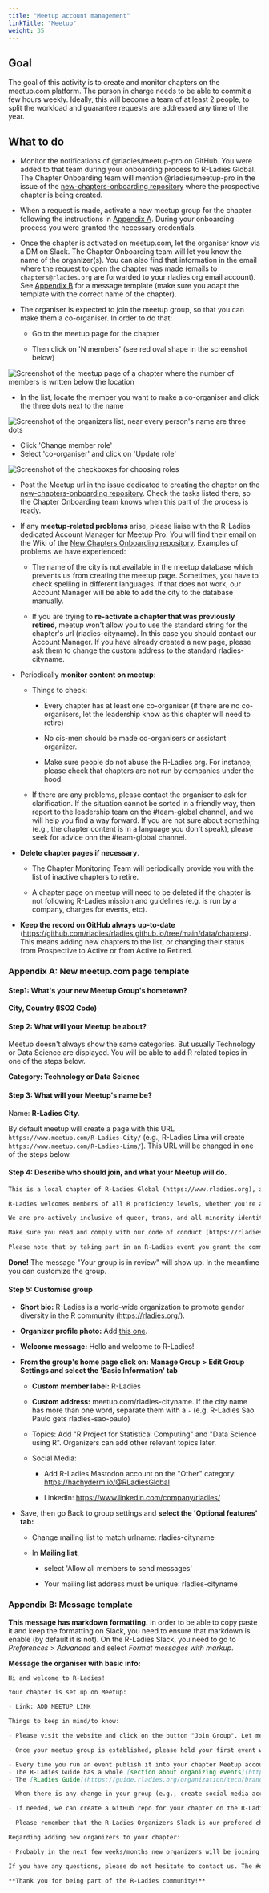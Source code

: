 ```yaml
---
title: "Meetup account management"
linkTitle: "Meetup"
weight: 35
---
```


## Goal

The goal of this activity is to create and monitor chapters on the meetup.com
platform. The person in charge needs to be able to commit a few hours weekly.
Ideally, this will become a team of at least 2 people, to split the workload
and guarantee requests are addressed any time of the year.

## What to do

- Monitor the notifications of \@rladies/meetup-pro on GitHub.
  You were added to that team during your onboarding process to R-Ladies
  Global. The Chapter Onboarding team will mention \@rladies/meetup-pro
  in the issue of the [new-chapters-onboarding repository](https://github.com/rladies/new-chapters-onboarding/issues) where the
  prospective chapter is being created.
- When a request is made, activate a
  new meetup group for the chapter following the instructions in [Appendix A](#appendix-a-new-meetupcom-page-template). During your onboarding
  process you were granted the necessary credentials.

- Once the chapter is activated on meetup.com, let the organiser know
  via a DM on Slack. The Chapter Onboarding team will let you know the
  name of the organizer(s). You can also find that information in the
  email where the request to open the chapter was made (emails to `chapters@rladies.org` are forwarded to your rladies.org email account).
  See [Appendix B](#appendix-b-message-template) for
  a message template (make sure you adapt the template with the correct
  name of the chapter).

- The organiser is expected to join the meetup group, so that you can
  make them a co-organiser. In order to do that:

  - Go to the meetup page for the chapter

  - Then click on 'N members' (see red oval shape in the screenshot
    below)

![Screenshot of the meetup page of a chapter where the number of members is written below the location](image4.png)

- In the list, locate the member you want to make a co-organiser and
  click the three dots next to the name

![Screenshot of the organizers list, near every person's name are three dots](image2.png)

- Click 'Change member role'
- Select 'co-organiser' and click on 'Update role'

![Screenshot of the checkboxes for choosing roles](image1.png)

- Post the Meetup url in the issue dedicated to creating the chapter
  on the [new-chapters-onboarding repository](https://github.com/rladies/new-chapters-onboarding/issues). Check the tasks listed
  there, so the Chapter Onboarding team knows when this part
  of the process is ready.

- If any **meetup-related problems** arise, please liaise with
  the R-Ladies dedicated Account Manager for Meetup Pro. You
  will find their email on the Wiki of the [New Chapters Onboarding
  repository](https://github.com/rladies/new-chapters-onboarding/).
  Examples of problems we have experienced:

  - The name of the city is not available in the meetup database
    which prevents us from creating the meetup page. Sometimes,
    you have to check spelling in different languages. If that
    does not work, our Account Manager will be able to add the
    city to the database manually.

  - If you are trying to **re-activate a chapter that was previously
    retired**, meetup won't allow you to use the standard string
    for the chapter's url (rladies-cityname). In this case you should
    contact our Account Manager. If you have already created a new page,
    please ask them to change the custom address to the standard
    rladies-cityname.

- Periodically **monitor content on meetup**:

  - Things to check:

    - Every chapter has at least one co-organiser (if there are no
      co-organisers, let the leadership know as this chapter
      will need to retire)

    - No cis-men should be made co-organisers or assistant
      organizer.

    - Make sure people do not abuse the R-Ladies org. For instance,
      please check that chapters are not run by companies
      under the hood.

  - If there are any problems, please contact the organiser to ask
    for clarification. If the situation cannot be sorted in a
    friendly way, then report to the leadership team
    on the #team-global channel, and we will help you find a way
    forward. If you are not sure about something (e.g., the chapter
    content is in a language you don't speak), please seek for
    advice onn the #team-global channel.

- **Delete chapter pages if necessary**.

  - The Chapter Monitoring Team will periodically provide you with the
    list of inactive chapters to retire.

  - A chapter page on meetup will need to be deleted if the chapter is
    not following R-Ladies mission and guidelines (e.g. is run by a
    company, charges for events, etc).

- **Keep the record on GitHub always up-to-date**
  (<https://github.com/rladies/rladies.github.io/tree/main/data/chapters>).
  This means adding new chapters to the list, or changing their
  status from Prospective to Active or from Active to Retired.

### Appendix A: New meetup.com page template

#### Step1: What\'s your new Meetup Group\'s hometown?

**City, Country (ISO2 Code)**

#### Step 2: What will your Meetup be about?

Meetup doesn't always show the same categories. But usually Technology or
Data Science are displayed. You will be able to add R related topics in one of the steps below.

**Category: Technology or Data Science**

#### Step 3: What will your Meetup\'s name be?

Name: **R-Ladies City**.

By default meetup will create a page
with this URL `https://www.meetup.com/R-Ladies-City/` (e.g., R-Ladies Lima will create `https://www.meetup.com/R-Ladies-Lima/`).
This URL will be changed in one of the steps below.

#### Step 4: Describe who should join, and what your Meetup will do.

```markdown
This is a local chapter of R-Ladies Global (https://www.rladies.org), an organisation that promotes gender diversity in the R community worldwide. We meetup in person or virtually to learn about the R programming language, algorithms and advanced tools.

R-Ladies welcomes members of all R proficiency levels, whether you're a new or aspiring R user, or an experienced R programmer interested in mentoring, networking & expert upskilling. Our community is designed to develop our members' R skills & knowledge through social, collaborative learning & sharing. Supporting minority identity access to STEM skills & careers, the Free Software Movement, and contributing to the global R community!

We are pro-actively inclusive of queer, trans, and all minority identities, with additional sensitivity to intersectional identities. Our priority is to provide a safe community space for anyone identifying as a minority gender who is interested in working with R. As a founding principle, there is no cost or charge to participate in any of our R-Ladies communities around the world. You can access our presentations, R scripts, and Projects on our Github account (https://github.com/rladies) and follow us on Mastodon (https://hachyderm.io/@RLadiesGlobal) to stay up to date about R-Ladies news!

Make sure you read and comply with our code of conduct (https://rladies.org/coc/) and community guidelines (https://guide.rladies.org/about/mission/#r-ladies-rules--guidelines).

Please note that by taking part in an R-Ladies event you grant the community organizers full rights to use the images resulting from the photography/video filming/media, and any reproductions or adaptations of the images for publicity, fundraising or other purposes to help achieve the community's aims. This might include (but is not limited to), the right to use them in their printed and online publicity, social media, press releases and funding applications. If you do not wish to be recorded in these media please inform a community organizer.
```

**Done!**
The message "Your group is in review" will show up. In the meantime you can
customize the group.

#### Step 5: Customise group

- **Short bio:** R-Ladies is a world-wide organization to promote
  gender diversity in the R community (https://rladies.org/).

- **Organizer profile photo:** Add [this one](https://github.com/rladies/branding-materials/blob/main/logo/R-LadiesGlobal_RBG_online_LogoOnly.png).

- **Welcome message:** Hello and welcome to R-Ladies!

- **From the group's home page click on: Manage Group > Edit Group Settings and
  select the 'Basic Information' tab**

  - **Custom member label:** R-Ladies

  - **Custom address:** meetup.com/rladies-cityname.
    If the city name has more than one word, separate them with a `-`
    (e.g. R-Ladies Sao Paulo gets rladies-sao-paulo)

  - Topics: Add "R Project for Statistical Computing" and "Data Science using R".
    Organizers can add other relevant topics later.

  - Social Media:

    - Add R-Ladies Mastodon account on the "Other" category: https://hachyderm.io/@RLadiesGlobal

    - LinkedIn: https://www.linkedin.com/company/rladies/

- Save, then go Back to group settings and **select the 'Optional
  features' tab:**

  - Change mailing list to match urlname: rladies-cityname

  - In **Mailing list**,

    - select 'Allow all members to send messages'

    - Your mailing list address must be unique:
      rladies-cityname

### Appendix B: Message template

**This message has markdown formatting.** In order to be able to copy paste it and keep the formatting on Slack, you need to ensure that markdown is enable (by default it is not). On the R-Ladies Slack, you need to go to _Preferences_ > _Advanced_ and select _Format messages with markup_.

**Message the organiser with basic info:**

```markdown
Hi and welcome to R-Ladies!

Your chapter is set up on Meetup:

- Link: ADD MEETUP LINK

Things to keep in mind/to know:

- Please visit the website and click on the button "Join Group". Let me know when you become a member of the group, so that I can make you an organizer with full admin rights. The page contains some standard text in English that you can customise or translate.

- Once your meetup group is established, please hold your first event within the next 6 months. After that, please keep your chapter active with at least one event every 6 months. For comparison, many chapters do an event every 2-3 months and some chapters do monthly events. If you find yourself struggling with the 6 months frequency, you can seek for advice in the #organizers channel on Slack or you can join our Mentoring Program.

- Every time you run an event publish it into your chapter Meetup account. This will keep the chapter active. Only events published on Meetup are considered as chapter activity (because these are the ones we can keep track of).
- The R-Ladies Guide has a whole [section about organizing events](https://guide.rladies.org/organization/events/general/). There, you'll find useful information, such as tips for planning and promoting events, instructions for using the R-Ladies Zoom account, etc.
- The [RLadies Guide](https://guide.rladies.org/organization/tech/brand/) also has a section about our branding materials, like official logos, color palettes, presentation templates, stickers, etc.

- When there is any change in your group (e.g., create social media accounts, etc) please, update the info here: https://github.com/rladies/rladies.github.io/tree/main/data/chapters. This is the place where the chapter info is stored so make sure it is up to date.

- If needed, we can create a GitHub repo for your chapter on the R-Ladies GitHub Organization. You can request it in the #new-chapters channel.

- Please remember that the R-Ladies Organizers Slack is our prefered channel of communication.

Regarding adding new organizers to your chapter:

- Probably in the next few weeks/months new organizers will be joining your team. There is a section in the [R-Ladies Guide](https://guide.rladies.org/organization/intro/co-organizers/#how-to-onboard-organizers) with all the information you need to know about how to onboard them. This the only official way to add a co-organizer

If you have any questions, please do not hesitate to contact us. The #organizers channel on Slack is also a great place to seek for advise.

**Thank you for being part of the R-Ladies community!**
```
